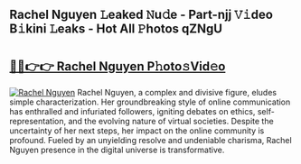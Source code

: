 ## Rachel Nguyen 𝙻eaked 𝙽u𝚍e - Part-njj 𝚅𝚒deo B𝚒kini 𝙻eaks - Hot All 𝙿hotos qZNgU

# <h2><a href="http://ld19yi4.urlbe.top/?page=Rachel+Nguyen">🔗🔗👉👉 Rachel Nguyen P𝚑oto𝚜Vid𝚎o</a></h2>

[![Rachel Nguyen](https://i.imgur.com/eBuTRDB.gif)](http://ld19yi4.urlbe.top/?page=Rachel+Nguyen)
Rachel Nguyen, a complex and divisive figure, eludes simple characterization. Her groundbreaking style of online communication has enthralled and infuriated followers, igniting debates on ethics, self-representation, and the evolving nature of virtual societies. Despite the uncertainty of her next steps, her impact on the online community is profound. Fueled by an unyielding resolve and undeniable charisma, Rachel Nguyen presence in the digital universe is transformative.
